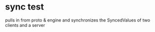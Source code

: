 # sync test

pulls in from proto & engine and synchronizes the SyncedValues of two clients and a server
